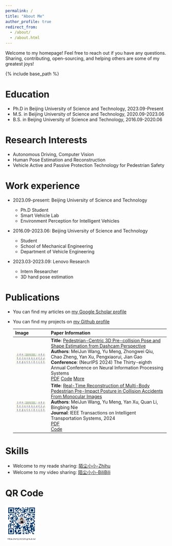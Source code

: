 ```yaml
---
permalink: /
title: "About Me"
author_profile: true
redirect_from: 
  - /about/
  - /about.html
---
```


Welcome to my homepage! Feel free to reach out if you have any questions. Sharing, contributing, open-sourcing, and helping others are some of my greatest joys!

{% include base_path %}

Education
======
* Ph.D in Beijing University of Science and Technology, 2023.09-Present
* M.S. in Beijing University of Science and Technology, 2020.09-2023.06
* B.S. in Beijing University of Science and Technology, 2016.09-2020.06

Research Interests
======
* Autonomous Driving, Computer Vision
* Human Pose Estimation and Reconstruction
* Vehicle Active and Passive Protection Technology for Pedestrian Safety

Work experience
======
* 2023.09-present: Beijing University of Science and Technology
  * Ph.D Student
  * Smart Vehicle Lab 
  * Environment Perception for Intelligent Vehicles
    
* 2016.09-2023.06: Beijing University of Science and Technology
  * Student
  * School of Mechanical Engineering
  * Department of Vehicle Engineering

* 2023.03-2023.09: Lenovo Research
  * Intern Researcher
  * 3D hand pose estimation
  
Publications
======
* You can find my articles on [my Google Scholar profile](https://scholar.google.com/citations?user=Ganf8zgAAAAJ&hl=zh-CN)
* You can find my projects on [my Github profile](https://github.com/wmj142326)

  | Image | Paper Information |
  | --- | --- |
  | <img src="https://github.com/wmj142326/PVCP/blob/master/image/PVCP_dataset.png" width="200" height="auto"> | **Title**: [Pedestrian-Centric 3D Pre-collision Pose and Shape Estimation from Dashcam Perspective](https://scholar.google.com/scholar?hl=zh-CN&as_sdt=0%2C5&q=Pedestrian-Centric+3D+Pre-collision+Pose+and+Shape+Estimation+from+Dashcam+Perspective&btnG=)  <br> **Authors**: MeiJun Wang, Yu Meng, Zhongwei Qiu, Chao Zheng, Yan Xu, Pengxiaorui, Jian Gao  <br> **Conference**: (NeurIPS 2024) The Thirty-eighth Annual Conference on Neural Information Processing Systems  <br> [PDF](https://openreview.net/pdf?id=ldvfaYzG35)       [Code](https://github.com/wmj142326/PVCP)      [More](https://neurips.cc/virtual/2024/poster/93814)|
  | <img src="https://github.com/wmj142326/PVCP/blob/master/image/PVCP_dataset.png" width="200" height="auto">  | **Title**: [Real-Time Reconstruction of Multi-Body Pedestrian Pre-Impact Posture in Collision Accidents From Monocular Images](https://scholar.google.com/scholar?hl=zh-CN&as_sdt=0%2C5&q=Real-Time+Reconstruction+of+Multi-Body+Pedestrian+Pre-Impact+Posture+in+Collision+Accidents+From+Monocular+Images&btnG=)  <br> **Authors**: MeiJun Wang, Yu Meng, Yan Xu, Quan Li, Bingbing Nie  <br> **Journal**: IEEE Transactions on Intelligent Transportation Systems, 2024  <br> [PDF](https://ieeexplore.ieee.org/abstract/document/10746249)  <br> [Code](https://github.com/wmj142326/MBPR) |


  
Skills
======
* Welcome to my reade sharing: [陌尘小小-Zhihu](https://www.zhihu.com/people/mochenxiaoxiao)
* Welcome to my video sharing: [陌尘小小-BiliBili](https://space.bilibili.com/384233049)

QR Code
======
  <img src="../images/QR_code.png" alt="QR code" style="width: 20%; height: auto;" />

